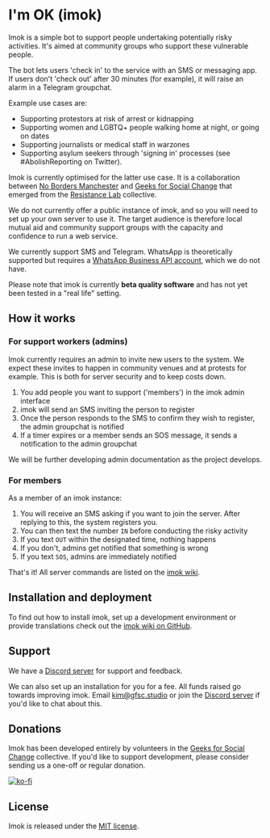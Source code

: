 # I'm OK (imok)

Imok is a simple bot to support people undertaking potentially risky activities. It's aimed at community groups who support these vulnerable people.

The bot lets users 'check in' to the service with an SMS or messaging app. If users don't 'check out' after 30 minutes (for example), it will raise an alarm in a Telegram groupchat.

Example use cases are:

- Supporting protestors at risk of arrest or kidnapping
- Supporting women and LGBTQ+ people walking home at night, or going on dates
- Supporting journalists or medical staff in warzones
- Supporting asylum seekers through 'signing in' processes (see #AbolishReporting on Twitter).

Imok is currently optimised for the latter use case. It is a collaboration between [No Borders Manchester](https://nobordersmcr.com/) and [Geeks for Social Change](https://gfsc.studio) that emerged from the [Resistance Lab](https://resistancelab.network) collective.

We do not currently offer a public instance of imok, and so you will need to set up your own server to use it. The target audience is therefore local mutual aid and community support groups with the capacity and confidence to run a web service.

We currently support SMS and Telegram. WhatsApp is theoretically supported but requires a [WhatsApp Business API account](https://www.whatsapp.com/business/api/?lang=en), which we do not have.

Please note that imok is currently **beta quality software** and has not yet been tested in a "real life" setting.

## How it works

### For support workers (admins)

Imok currently requires an admin to invite new users to the system. We expect these invites to happen in community venues and at protests for example. This is both for server security and to keep costs down.

1. You add people you want to support ('members') in the imok admin interface
1. imok will send an SMS inviting the person to register
1. Once the person responds to the SMS to confirm they wish to register, the admin groupchat is notified
1. If a timer expires or a member sends an SOS message, it sends a notification to the admin groupchat

We will be further developing admin documentation as the project develops.

### For members

As a member of an imok instance:

1. You will receive an SMS asking if you want to join the server. After replying to this, the system registers you.
1. You can then text the number `IN` before conducting the risky activity
1. If you text `OUT` within the designated time, nothing happens
1. If you don't, admins get notified that something is wrong
1. If you text `SOS`, admins are immediately notified

That's it! All server commands are listed on the [imok wiki](https://github.com/geeksforsocialchange/imok/wiki/Server-commands).

## Installation and deployment

To find out how to install imok, set up a development environment or provide translations check out the [imok wiki on GitHub](https://github.com/geeksforsocialchange/imok/wiki).

## Support

We have a [Discord server](https://discord.gg/4JKak6aymM) for support and feedback.

We can also set up an installation for you for a fee. All funds raised go towards improving imok. Email [kim@gfsc.studio](mailto:kim@gfsc.studio) or join the [Discord server](https://discord.gg/4JKak6aymM) if you'd like to chat about this.

## Donations

Imok has been developed entirely by volunteers in the [Geeks for Social Change](https://gfsc.studio/) collective. If you'd like to support development, please consider sending us a one-off or regular donation.

[![ko-fi](https://ko-fi.com/img/githubbutton_sm.svg)](https://ko-fi.com/M4M43THUM)

## License

Imok is released under the [MIT license](LICENSE).
